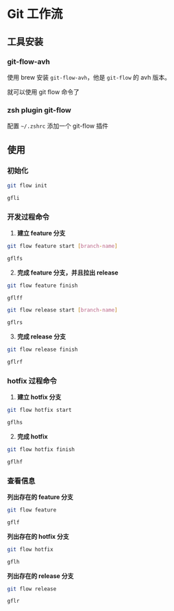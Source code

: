 # Git 工作流

## 工具安装

### git-flow-avh

使用 brew 安装 `git-flow-avh`，他是 `git-flow` 的 avh 版本。

就可以使用 git flow 命令了

### zsh plugin git-flow 

配置 `~/.zshrc` 添加一个 git-flow 插件

## 使用

### 初始化

```bash
git flow init

gfli
```

### 开发过程命令

1. **建立 feature 分支**

```bash
git flow feature start [branch-name]

gflfs
```

2. **完成 feature 分支，并且拉出 release**

```bash
git flow feature finish

gflff
```

```bash
git flow release start [branch-name]

gflrs
```

3. **完成 release 分支**

```bash
git flow release finish

gflrf
```

### hotfix 过程命令

1. **建立 hotfix 分支**

```bash
git flow hotfix start

gflhs
```

2. **完成 hotfix**

```bash
git flow hotfix finish

gflhf
```

### 查看信息

**列出存在的 feature 分支**

```bash
git flow feature

gflf
```

**列出存在的 hotfix 分支**

```bash
git flow hotfix

gflh
```

**列出存在的 release 分支**

```bash
git flow release

gflr
```







